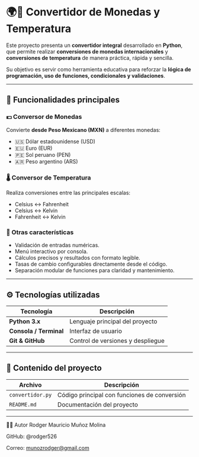 # 🌍💱 Convertidor de Monedas y Temperatura

Este proyecto presenta un **convertidor integral** desarrollado en **Python**, que permite realizar **conversiones de monedas internacionales** y **conversiones de temperatura** de manera práctica, rápida y sencilla.  

Su objetivo es servir como herramienta educativa para reforzar la **lógica de programación, uso de funciones, condicionales y validaciones**.

---

## 🧩 Funcionalidades principales

### 💵 Conversor de Monedas
Convierte **desde Peso Mexicano (MXN)** a diferentes monedas:
- 🇺🇸 Dólar estadounidense (USD)
- 🇪🇺 Euro (EUR)
- 🇵🇪 Sol peruano (PEN)
- 🇦🇷 Peso argentino (ARS)

### 🌡️ Conversor de Temperatura
Realiza conversiones entre las principales escalas:
- Celsius ↔ Fahrenheit  
- Celsius ↔ Kelvin  
- Fahrenheit ↔ Kelvin  

### 🧠 Otras características
- Validación de entradas numéricas.  
- Menú interactivo por consola.  
- Cálculos precisos y resultados con formato legible.  
- Tasas de cambio configurables directamente desde el código.  
- Separación modular de funciones para claridad y mantenimiento.

---

## ⚙️ Tecnologías utilizadas

| Tecnología | Descripción |
|-------------|--------------|
| **Python 3.x** | Lenguaje principal del proyecto |
| **Consola / Terminal** | Interfaz de usuario |
| **Git & GitHub** | Control de versiones y despliegue |

---

## 📁 Contenido del proyecto

| Archivo | Descripción |
|----------|--------------|
| `convertidor.py` | Código principal con funciones de conversión |
| `README.md` | Documentación del proyecto |

---


🧑‍💻 Autor
Rodger Mauricio Muñoz Molina

GitHub: @rodger526

Correo: munozrodger@gmail.com

